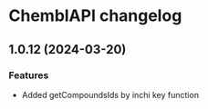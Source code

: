 # ChemblAPI changelog

## 1.0.12 (2024-03-20)

### Features

* Added getCompoundsIds by inchi key function
